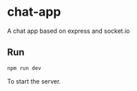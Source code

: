 # chat-app
A chat app based on express and socket.io

## Run

```bash
npm run dev
```
 To start the server.
